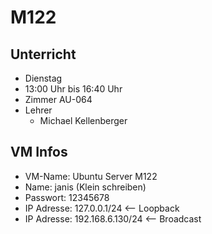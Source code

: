 # M122

## Unterricht
- Dienstag
- 13:00 Uhr bis 16:40 Uhr
- Zimmer AU-064
- Lehrer
    - Michael Kellenberger

## VM Infos
- VM-Name: Ubuntu Server M122
- Name: janis (Klein schreiben)
- Passwort: 12345678
- IP Adresse: 127.0.0.1/24 <-- Loopback
- IP Adresse: 192.168.6.130/24 <-- Broadcast

  
